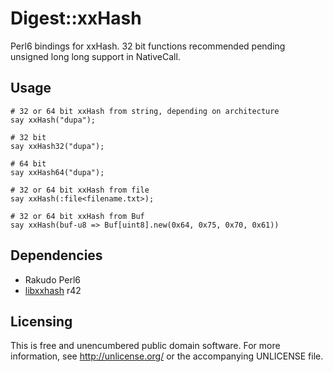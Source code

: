 Digest::xxHash
==============

Perl6 bindings for xxHash. 32 bit functions recommended pending unsigned
long long support in NativeCall.


Usage
-----

```perl6
# 32 or 64 bit xxHash from string, depending on architecture
say xxHash("dupa");

# 32 bit
say xxHash32("dupa");

# 64 bit
say xxHash64("dupa");

# 32 or 64 bit xxHash from file
say xxHash(:file<filename.txt>);

# 32 or 64 bit xxHash from Buf
say xxHash(buf-u8 => Buf[uint8].new(0x64, 0x75, 0x70, 0x61))
```


Dependencies
------------

- Rakudo Perl6
- [libxxhash](https://aur.archlinux.org/packages/libxxhash) r42


Licensing
---------

This is free and unencumbered public domain software. For more
information, see http://unlicense.org/ or the accompanying UNLICENSE file.
